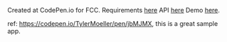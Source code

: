 Created at CodePen.io for FCC. 
Requirements [here](https://www.freecodecamp.org/challenges/show-the-local-weather)
API [here](https://fcc-weather-api.glitch.me)
Demo  [here](https://codepen.io/xy7313/pen/BwXmKy).

ref: https://codepen.io/TylerMoeller/pen/jbMJMX, this is a great sample app.
 
